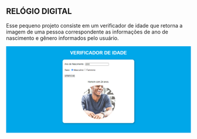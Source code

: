 ## RELÓGIO DIGITAL

Esse pequeno projeto consiste em um verificador de idade que retorna a imagem de uma pessoa correspondente as informações de ano de nascimento e gênero informados pelo usuário.

![imagem-verificador-idade](md/sistema-imagem.PNG)

